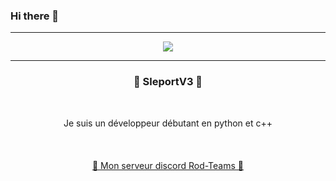 ### Hi there 👋

-----

<p align = "center">
<img src="https://preview.redd.it/lfndtoirttvx.jpg?auto=webp&s=62fd5e471e310793ae18fc7573b649c134b23e92">
</p>

-----

### <p align = "center">📍 SleportV3 📍</p>
<br>
<p align = "center">
  Je suis un développeur débutant en python et c++
  <br>
  <br>
  <br>
  <br>
  <a href = "https://discord.gg/UhTN3UT9H7">💎 Mon serveur discord Rod-Teams 💎</a>
  



